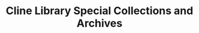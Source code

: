 ---
layout: repo
title: "Cline Library Special Collections and Archives"
id: 12751
permalink: repos/12751/
---